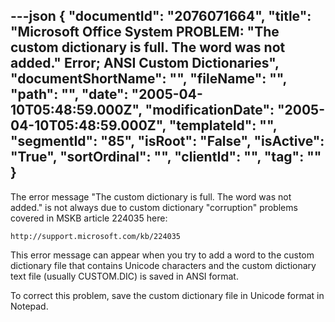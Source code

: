 ---json
{
  "documentId": "2076071664",
  "title": "Microsoft Office System PROBLEM: &quot;The custom dictionary is full. The word was not added.&quot; Error; ANSI Custom Dictionaries",
  "documentShortName": "",
  "fileName": "",
  "path": "",
  "date": "2005-04-10T05:48:59.000Z",
  "modificationDate": "2005-04-10T05:48:59.000Z",
  "templateId": "",
  "segmentId": "85",
  "isRoot": "False",
  "isActive": "True",
  "sortOrdinal": "",
  "clientId": "",
  "tag": ""
}
---

The error message &quot;The custom dictionary is full. The word was not added.&quot; is not always due to custom dictionary &quot;corruption&quot; problems covered in MSKB article 224035 here:

    http://support.microsoft.com/kb/224035

This error message can appear when you try to add a word to the custom dictionary file that contains Unicode characters and the custom dictionary text file (usually CUSTOM.DIC) is saved in ANSI format.

To correct this problem, save the custom dictionary file in Unicode format in Notepad.
